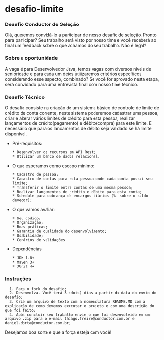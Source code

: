 # desafio-limite

### Desafio Conductor de Seleção 
Olá, queremos convidá-lo a participar de nosso desafio de seleção.  Pronto para participar? Seu trabalho será visto por nosso time e você receberá ao final um feedback sobre o que achamos do seu trabalho. Não é legal?

### Sobre a oportunidade 
A vaga é para Desenvolvedor Java, temos vagas com diversos níveis de senioridade e para cada um deles utilizaremos critérios específicos considerando esse aspecto, combinado? 
Se você for aprovado nesta etapa, será convidado para uma entrevista final com nosso time técnico.

### Desafio Técnico
  O desafio consiste na criação de um sistema básico de controle de limite de crédito de conta corrente, neste sistema poderemos cadastrar uma pessoa, criar e alterar vários limites de crédito para esta pessoa, realizar lançamentos de crédito(pagamento) e débito(compra) para este limite. É necessário que para os lancamentos de débito seja validado se há limite disponível.
  - Pré-requisitos:
    ```
    * Desenvolver os recursos em API Rest;
    * Utilizar um banco de dados relacional.
    ```

  - O que esperamos como escopo mínimo:
    ```
    * Cadastro de pessoa;
    * Cadastro de contas para esta pessoa onde cada conta possui seu limite;
    * Transferir o limite entre contas de uma mesma pessoa;
    * Realizar lançamentos de crédito e débito para esta conta;
    * Schedule para cobrança de encargos diários (%  sobre o saldo devedor);
    ```
    
  - O que vamos avaliar:
    ```
    * Seu código; 
    * Organização;
    * Boas práticas;
    * Garantia de qualidade do desenvolvimento;
    * Usabilidade;
    * Cenários de validações
    ```

  - Dependências
    ```
    * JDK 1.8+
    * Maven 3+
    * JUnit 4+
    ```

### Instruções
      1. Faça o fork do desafio;
      2. Desenvolva. Você terá 3 (dois) dias a partir da data do envio do desafio;
      3. Crie um arquivo de texto com a nomenclatura README.MD com a explicação de como devemos executar o projeto e com uma descrição do que foi feito;
      4. Após concluir seu trabalho envie o que foi desenvolvido em um arquivo .zip para o e-mail thiago.freire@conductor.com.br e daniel.dorta@conductor.com.br;
      
Desejamos boa sorte e que a força esteja com você!
